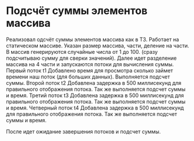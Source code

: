 # Подсчёт суммы элементов массива

Реализовал одсчёт суммы элементов массива как в ТЗ.
Работает на статическом массиве. Указан размер массива, части, деление на части.
В массив генерируются случайные числа от 1 до 100. (сразу подсчитываю сумму для сверки значений).
Далее идет разделение массива на 4 части и запускаются потоки для вычисления суммы.
Первый поток t1
Добавлено время для просмотра сколько займет времени наш поток (для больших данных).
Выполняется подсчет суммы.
Второй поток t2
Добавлена задержка в 500 миллисекунд для правильного отображения потока. Так же выполняется подсчет суммы и время.
Третий поток t3
Добавлена задержка в 500 миллисекунд для правильного отображения потока. Так же выполняется подсчет суммы и время.
Четверный поток t4
Добавлена задержка в 500 миллисекунд для правильного отображения потока. Так же выполняется подсчет суммы и время.

После идет ожидание завершения потоков и подсчет суммы.

